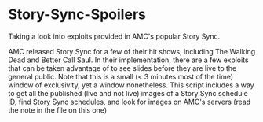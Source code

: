 # Story-Sync-Spoilers
Taking a look into exploits provided in AMC's popular Story Sync.


AMC released Story Sync for a few of their hit shows, including The Walking Dead and Better Call Saul. In their implementation, there are a few exploits that can be taken advantage of to see slides before they are live to the general public. Note that this is a small (< 3 minutes most of the time) window of exclusivity, yet a window nonetheless. This script includes a way to get all the published (live and not live) images of a Story Sync schedule ID, find Story Sync schedules, and look for images on AMC's servers (read the note in the file on this one)

